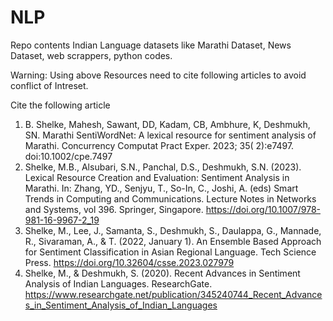 # NLP
Repo contents Indian Language datasets like Marathi Dataset, News Dataset, web scrappers, python codes.

Warning: Using above Resources need to cite following articles to avoid conflict of Intreset.

Cite the following article


  1. B. Shelke, Mahesh, Sawant, DD, Kadam, CB, Ambhure, K, Deshmukh, SN. Marathi SentiWordNet: A lexical resource for sentiment analysis of Marathi. Concurrency Computat Pract Exper. 2023; 35( 2):e7497. doi:10.1002/cpe.7497
  2. Shelke, M.B., Alsubari, S.N., Panchal, D.S., Deshmukh, S.N. (2023). Lexical Resource Creation and Evaluation: Sentiment Analysis in Marathi. In: Zhang, YD., Senjyu, T., So-In, C., Joshi, A. (eds) Smart Trends in Computing and Communications. Lecture Notes in Networks and Systems, vol 396. Springer, Singapore. https://doi.org/10.1007/978-981-16-9967-2_19
  3. Shelke, M., Lee, J., Samanta, S., Deshmukh, S., Daulappa, G., Mannade, R., Sivaraman, A., & T. (2022, January 1). An Ensemble Based Approach for Sentiment Classification in Asian Regional Language. Tech Science Press. https://doi.org/10.32604/csse.2023.027979
  4. Shelke, M., & Deshmukh, S. (2020). Recent Advances in Sentiment Analysis of Indian Languages. ResearchGate. https://www.researchgate.net/publication/345240744_Recent_Advances_in_Sentiment_Analysis_of_Indian_Languages


